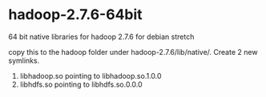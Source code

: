 # hadoop-2.7.6-64bit
64 bit native libraries for hadoop 2.7.6 for debian stretch

copy this to the hadoop folder under hadoop-2.7.6/lib/native/.
Create 2 new symlinks.
1. libhadoop.so pointing to libhadoop.so.1.0.0
2. libhdfs.so pointing to libhdfs.so.0.0.0
